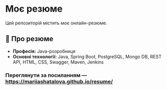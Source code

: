 # Моє резюме
Цей репозиторій містить моє онлайн-резюме.

## 📄 Про резюме
- **Професія:** Java-розробниця
- **Основні технології:** Java, Spring Boot, PostgreSQL, Mongo DB, REST API, HTML, CSS, Swagger, Maven, Jenkins

### Переглянути за посиланням — https://mariiashatalova.github.io/resume/
